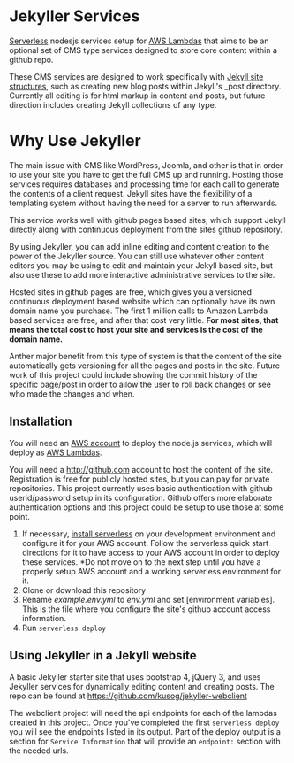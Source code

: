 # Jekyller Services
[Serverless](https://serverless.com/) nodesjs services setup for [AWS Lambdas](https://aws.amazon.com/lambda/) that aims to be an optional set of 
CMS type services designed to store core content within a github repo.

These CMS services are designed to work specifically with [Jekyll site structures](https://jekyllrb.com/), 
such as creating new blog posts within Jekyll's _post directory.  Currently all editing is for html markup 
in content and posts, but future direction includes creating Jekyll collections of any type.

# Why Use Jekyller
The main issue with CMS like WordPress, Joomla, and other is that in order to use your site you have to get the
full CMS up and running.  Hosting those services requires databases and processing time for each call to generate
the contents of a client request.  Jekyll sites have the flexibility of a templating system without having the need for
a server to run afterwards.

This service works well with github pages based sites, which support Jekyll directly along with 
continuous deployment from the sites github repository.  

By using Jekyller, you can add inline editing and content creation to the power of the Jekyller source.
You can still use whatever other content editors you may be using to edit and maintain your Jekyll based
site, but also use these to add more interactive administrative services to the site.  

Hosted sites in github pages are free, which gives you a versioned continuous deployment based 
website which can optionally have its own domain name you purchase.  The first 1 million calls
to Amazon Lambda based services are free, and after that cost very little.  **For most sites, that
means the total cost to host your site and services is the cost of the domain name.**  

Anther major benefit from this type of system is that the content of the site automatically gets versioning for
all the pages and posts in the site.  Future work of this project could include showing the commit history of
the specific page/post in order to allow the user to roll back changes or see who made the changes and when. 

## Installation
You will need an [AWS account](https://aws.amazon.com/) to deploy the node.js services, which will 
deploy as [AWS Lambdas](https://aws.amazon.com/lambda/).

You will need a http://github.com account to host the content of the site.  Registration is free
for publicly hosted sites, but you can pay for private repositories.  This project currently uses
basic authentication with github userid/password setup in its configuration.  Github offers
more elaborate authentication options and this project could be setup to use those at some point.

1. If necessary, [install serverless](https://serverless.com/framework/docs/getting-started/) on your development environment and configure it for your AWS account.  Follow the serverless quick start directions for it to have access to your
AWS account in order to deploy these services.  *Do not move on to the next step until you have a properly setup AWS account and a working serverless environment for it.
2. Clone or download this repository
3. Rename _example.env.yml_ to _env.yml_ and set [environment variables]. This is the file where you configure the site's github account access information.
4. Run `serverless deploy` 

## Using Jekyller in a Jekyll website
A basic Jekyller starter site that uses bootstrap 4, jQuery 3, and uses Jekyller services for dynamically
editing content and creating posts.  The repo can be found at https://github.com/kusog/jekyller-webclient

The webclient project will need the api endpoints for each of the lambdas created in this project.  Once
you've completed the first `serverless deploy` you will see the endpoints listed in its output.  Part of the 
deploy output is a section for `Service Information` that will provide an `endpoint:` section with the needed
urls.